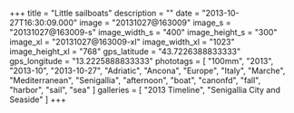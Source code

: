 +++
title = "Little sailboats"
description = ""
date = "2013-10-27T16:30:09.000"
image = "20131027@163009"
image_s = "20131027@163009-s"
image_width_s = "400"
image_height_s = "300"
image_xl = "20131027@163009-xl"
image_width_xl = "1023"
image_height_xl = "768"
gps_latitude = "43.7226388833333"
gps_longitude = "13.2225888833333"
phototags = [ "100mm", "2013", "2013-10", "2013-10-27", "Adriatic", "Ancona", "Europe", "Italy", "Marche", "Mediterranean", "Senigallia", "afternoon", "boat", "canonfd", "fall", "harbor", "sail", "sea" ]
galleries = [ "2013 Timeline", "Senigallia City and Seaside" ]
+++
